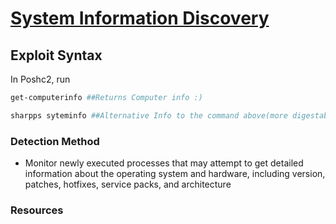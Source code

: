 # [System Information Discovery](https://attack.mitre.org/techniques/T1082/)

## Exploit Syntax
In Poshc2, run
```sh
get-computerinfo ##Returns Computer info :)

sharpps syteminfo ##Alternative Info to the command above(more digestable)
```

### Detection Method
* Monitor newly executed processes that may attempt to get detailed information about the operating system and hardware, including version, patches, hotfixes, service packs, and architecture

### Resources